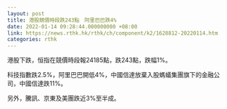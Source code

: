 ```yaml
---
layout: post
title: 港股競價時段跌243點　阿里巴巴跌4%
date: 2022-01-14 09:28:44.000000000 +08:00
link: https://news.rthk.hk/rthk/ch/component/k2/1628812-20220114.htm
categories: rthk
---
```


港股下跌，恒指在競價時段報24185點，跌243點，跌幅1%。

科技指數跌2.5%，阿里巴巴開低4%，中國信達放棄入股螞蟻集團旗下的金融公司，中國信達跌11%。

另外，騰訊、京東及美團跌近3%至半成。

